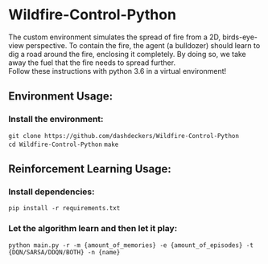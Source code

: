 # Wildfire-Control-Python
The custom environment simulates the spread of fire from a 2D, birds-eye-view perspective. 
To contain the fire, the agent (a bulldozer) should learn to dig a road around the fire, enclosing it completely. 
By doing so, we take away the fuel that the fire needs to spread further.\
Follow these instructions with python 3.6 in a virtual environment!

## Environment Usage:

### Install the environment:
`git clone https://github.com/dashdeckers/Wildfire-Control-Python`\
`cd Wildfire-Control-Python`
`make`

## Reinforcement Learning Usage:

### Install dependencies:
`pip install -r requirements.txt`

### Let the algorithm learn and then let it play:
`python main.py -r -m {amount_of_memories} -e {amount_of_episodes} -t {DQN/SARSA/DDQN/BOTH} -n {name}`
